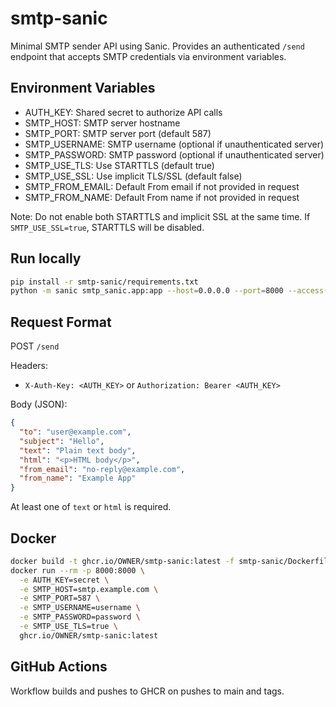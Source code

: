 # smtp-sanic

Minimal SMTP sender API using Sanic. Provides an authenticated `/send` endpoint that accepts SMTP credentials via environment variables.

## Environment Variables

- AUTH_KEY: Shared secret to authorize API calls
- SMTP_HOST: SMTP server hostname
- SMTP_PORT: SMTP server port (default 587)
- SMTP_USERNAME: SMTP username (optional if unauthenticated server)
- SMTP_PASSWORD: SMTP password (optional if unauthenticated server)
- SMTP_USE_TLS: Use STARTTLS (default true)
- SMTP_USE_SSL: Use implicit TLS/SSL (default false)
- SMTP_FROM_EMAIL: Default From email if not provided in request
- SMTP_FROM_NAME: Default From name if not provided in request

Note: Do not enable both STARTTLS and implicit SSL at the same time. If `SMTP_USE_SSL=true`, STARTTLS will be disabled.

## Run locally

```bash
pip install -r smtp-sanic/requirements.txt
python -m sanic smtp_sanic.app:app --host=0.0.0.0 --port=8000 --access-logs
```

## Request Format

POST `/send`

Headers:

- `X-Auth-Key: <AUTH_KEY>` or `Authorization: Bearer <AUTH_KEY>`

Body (JSON):

```json
{
  "to": "user@example.com",
  "subject": "Hello",
  "text": "Plain text body",
  "html": "<p>HTML body</p>",
  "from_email": "no-reply@example.com",
  "from_name": "Example App"
}
```

At least one of `text` or `html` is required.

## Docker

```bash
docker build -t ghcr.io/OWNER/smtp-sanic:latest -f smtp-sanic/Dockerfile .
docker run --rm -p 8000:8000 \
  -e AUTH_KEY=secret \
  -e SMTP_HOST=smtp.example.com \
  -e SMTP_PORT=587 \
  -e SMTP_USERNAME=username \
  -e SMTP_PASSWORD=password \
  -e SMTP_USE_TLS=true \
  ghcr.io/OWNER/smtp-sanic:latest
```

## GitHub Actions

Workflow builds and pushes to GHCR on pushes to main and tags.


